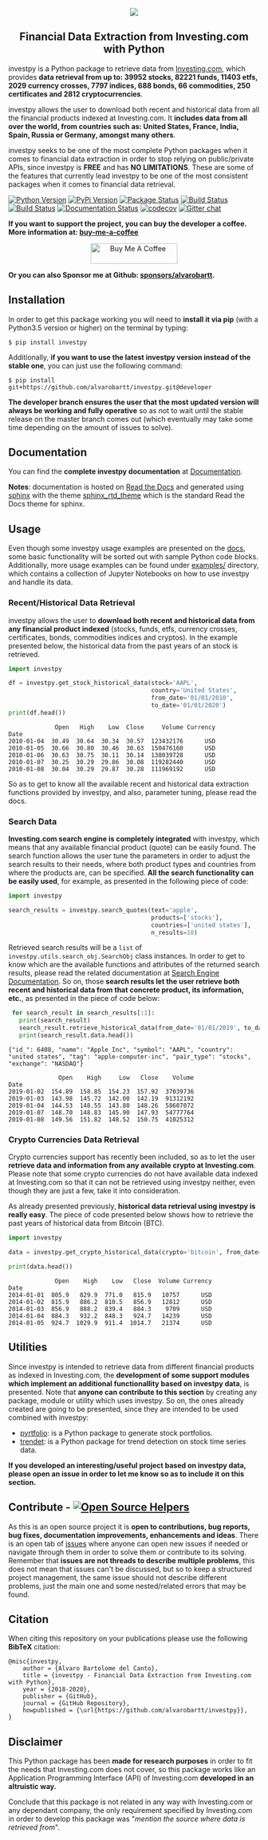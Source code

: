 <p align="center">
  <img src="https://raw.githubusercontent.com/alvarobartt/investpy/master/docs/investpy_logo.png" hspace="20">
</p>

<h2 align="center">Financial Data Extraction from Investing.com with Python</h2>

investpy is a Python package to retrieve data from [Investing.com](https://www.investing.com/), which provides **data retrieval from up to: 39952 stocks, 82221 funds, 11403 etfs, 2029 currency crosses, 7797 indices, 688 bonds, 66 commodities, 250 certificates and 2812 cryptocurrencies**.

investpy allows the user to download both recent and historical data from all the financial products indexed at Investing.com. It **includes data from all over the world, from countries such as: United States, France, India, Spain, Russia or Germany, amongst many others**.

investpy seeks to be one of the most complete Python packages when it comes to financial data extraction in order to stop relying on public/private APIs, since investpy is **FREE** and has **NO LIMITATIONS**. These are some of the features that currently lead investpy to be one of the most consistent packages when it comes to financial data retrieval.

[![Python Version](https://img.shields.io/pypi/pyversions/investpy.svg)](https://pypi.org/project/investpy/)
[![PyPi Version](https://img.shields.io/pypi/v/investpy.svg)](https://pypi.org/project/investpy/)
[![Package Status](https://img.shields.io/pypi/status/investpy.svg)](https://pypi.org/project/investpy/)
[![Build Status](https://dev.azure.com/alvarobartt/alvarobartt/_apis/build/status/investpy?branchName=master)](https://dev.azure.com/alvarobartt/alvarobartt/_build/latest?definitionId=3&branchName=master)
[![Build Status](https://img.shields.io/travis/alvarobartt/investpy/master.svg?label=Travis%20CI&logo=travis&logoColor=white)](https://travis-ci.org/alvarobartt/investpy)
[![Documentation Status](https://readthedocs.org/projects/investpy/badge/?version=latest)](https://investpy.readthedocs.io/)
[![codecov](https://codecov.io/gh/alvarobartt/investpy/branch/master/graph/badge.svg)](https://codecov.io/gh/alvarobartt/investpy)
[![Gitter chat](https://badges.gitter.im/gitterHQ/gitter.png)](https://gitter.im/investpy/community?source=orgpage)

**If you want to support the project, you can buy the developer a coffee. More information at: [buy-me-a-coffee](https://github.com/alvarobartt/buy-me-a-coffee)**

<p align="center"><a href="https://www.buymeacoffee.com/alvarobartt" target="_blank"><img src="https://cdn.buymeacoffee.com/buttons/default-orange.png" alt="Buy Me A Coffee" height="41" width="174"></a></p>

**Or you can also Sponsor me at Github: [sponsors/alvarobartt](https://github.com/sponsors/alvarobartt).**

## Installation

In order to get this package working you will need to **install it via pip** (with a Python3.5 version or higher) on the terminal by typing:

``$ pip install investpy``

Additionally, **if you want to use the latest investpy version instead of the stable one**, you can just use the following command:

``$ pip install git+https://github.com/alvarobartt/investpy.git@developer``

**The developer branch ensures the user that the most updated version will always be working and fully operative** so as not to wait until the stable release on the master branch comes out (which eventually may take some time depending on the amount of issues to solve).

## Documentation

You can find the **complete investpy documentation** at [Documentation](https://investpy.readthedocs.io/).

__Notes__: documentation is hosted on [Read the Docs](https://readthedocs.org/) and generated using [sphinx](https://www.sphinx-doc.org/en/master/) with the theme [sphinx_rtd_theme](https://github.com/readthedocs/sphinx_rtd_theme) which is the standard Read the Docs theme for sphinx.

## Usage

Even though some investpy usage examples are presented on the [docs](https://investpy.readthedocs.io/usage.html), some basic functionality will be sorted out with sample Python code blocks. Additionally, more usage examples can be found under [examples/](https://github.com/alvarobartt/investpy/tree/master/examples) directory, which contains a collection of Jupyter Notebooks on how to use investpy and handle its data.

### Recent/Historical Data Retrieval

investpy allows the user to **download both recent and historical data from any financial product indexed** (stocks, funds, etfs, currency crosses, certificates, bonds, commodities indices and cryptos). In the example presented below, the historical data from the past years of an stock is retrieved. 

```python
import investpy

df = investpy.get_stock_historical_data(stock='AAPL',
                                        country='United States',
                                        from_date='01/01/2010',
                                        to_date='01/01/2020')
print(df.head())
```
```{r, engine='python', count_lines}
             Open   High    Low  Close     Volume Currency
Date                                                      
2010-01-04  30.49  30.64  30.34  30.57  123432176      USD
2010-01-05  30.66  30.80  30.46  30.63  150476160      USD
2010-01-06  30.63  30.75  30.11  30.14  138039728      USD
2010-01-07  30.25  30.29  29.86  30.08  119282440      USD
2010-01-08  30.04  30.29  29.87  30.28  111969192      USD
```

So as to get to know all the available recent and historical data extraction functions provided by investpy, and also, parameter tuning, please read the docs.

### Search Data

**Investing.com search engine is completely integrated** with investpy, which means that any available financial product (quote) can be easily found. The search function allows the user tune the parameters in order to adjust the search results to their needs, where both product types and countries from where the products are, can be specified. **All the search functionality can be easily used**, for example, as presented in the following piece of code:

```python
import investpy

search_results = investpy.search_quotes(text='apple',
                                        products=['stocks'],
                                        countries=['united states'],
                                        n_results=10)
```

Retrieved search results will be a `list` of `investpy.utils.search_obj.SearchObj` class instances. In order to get to know which are the available functions and attributes of the returned search results, please read the related documentation at [Search Engine Documentation](https://investpy.readthedocs.io/search_api.html). So on, those **search results let the user retrieve both recent and historical data from that concrete product, its information, etc.**, as presented in the piece of code below:

```python
 for search_result in search_results[:1]:
   print(search_result)
   search_result.retrieve_historical_data(from_date='01/01/2019', to_date='01/01/2020')
   print(search_result.data.head())
```
```{r, engine='python', count_lines}
{"id_": 6408, "name": "Apple Inc", "symbol": "AAPL", "country": "united states", "tag": "apple-computer-inc", "pair_type": "stocks", "exchange": "NASDAQ"}

              Open    High     Low   Close    Volume
Date                                                
2019-01-02  154.89  158.85  154.23  157.92  37039736
2019-01-03  143.98  145.72  142.00  142.19  91312192
2019-01-04  144.53  148.55  143.80  148.26  58607072
2019-01-07  148.70  148.83  145.90  147.93  54777764
2019-01-08  149.56  151.82  148.52  150.75  41025312

```

### Crypto Currencies Data Retrieval

Crypto currencies support has recently been included, so as to let the user **retrieve data and information from any available crypto at Investing.com**. Please note that some crypto currencies do not have available data indexed at Investing.com so that it can not be retrieved using investpy neither, even though they are just a few, take it into consideration.

As already presented previously, **historical data retrieval using investpy is really easy**. The piece of code presented below shows how to retrieve the past years of historical data from Bitcoin (BTC).

````python
import investpy

data = investpy.get_crypto_historical_data(crypto='bitcoin', from_date='01/01/2014', to_date='01/01/2019')

print(data.head())
````
```{r, engine='python', count_lines}
             Open    High    Low   Close  Volume Currency
Date                                                     
2014-01-01  805.9   829.9  771.0   815.9   10757      USD
2014-01-02  815.9   886.2  810.5   856.9   12812      USD
2014-01-03  856.9   888.2  839.4   884.3    9709      USD
2014-01-04  884.3   932.2  848.3   924.7   14239      USD
2014-01-05  924.7  1029.9  911.4  1014.7   21374      USD
```

## Utilities

Since investpy is intended to retrieve data from different financial products as indexed in Investing.com, the **development of some support modules which implement an additional functionallity based on investpy data**, is presented. Note that **anyone can contribute to this section** by creating any package, module or utility which uses investpy. So on, the ones already created are going to be presented, since they are intended to be used combined with investpy:

- [pyrtfolio](https://github.com/alvarobartt/pyrtfolio/): is a Python package to generate stock portfolios.
- [trendet](https://github.com/alvarobartt/trendet/): is a Python package for trend detection on stock time series data.

**If you developed an interesting/useful project based on investpy data, please open an issue in order to let me know so as to include it on this section.**

## Contribute - [![Open Source Helpers](https://www.codetriage.com/alvarobartt/investpy/badges/users.svg)](https://www.codetriage.com/alvarobartt/investpy)

As this is an open source project it is **open to contributions, bug reports, bug fixes, documentation improvements, enhancements and ideas**. There is an open tab of [issues](https://github.com/alvarobartt/investpy/issues) where anyone can open new issues if needed or navigate through them in order to solve them or contribute to its solving. Remember that **issues are not threads to describe multiple problems**, this does not mean that issues can't be discussed, but so to keep a structured project management, the same issue should not describe different problems, just the main one and some nested/related errors that may be found.

## Citation

When citing this repository on your publications please use the following **BibTeX** citation:

```
@misc{investpy,
    author = {Alvaro Bartolome del Canto},
    title = {investpy - Financial Data Extraction from Investing.com with Python},
    year = {2018-2020},
    publisher = {GitHub},
    journal = {GitHub Repository},
    howpublished = {\url{https://github.com/alvarobartt/investpy}},
}
```

## Disclaimer

This Python package has been **made for research purposes** in order to fit the needs that Investing.com does not cover, so this package works like an Application Programming Interface (API) of Investing.com **developed in an altruistic way.** 

Conclude that this package is not related in any way with Investing.com or any dependant company, the only requirement specified by Investing.com in order to develop this package was "*mention the source where data is retrieved from*".
